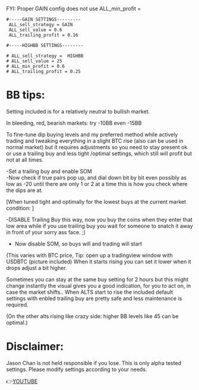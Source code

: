 FYI: Proper GAIN config does not use ALL_min_profit =

```
#-----GAIN SETTINGS---------
 ALL_sell_strategy = GAIN
 ALL_sell_value = 0.6
 ALL_trailing_profit = 0.16
 
#-----HIGHBB SETTINGS--------

# ALL_sell_strategy =  HIGHBB
# ALL_sell_value = 25
# ALL_min_profit = 0.6
# ALL_trailing_profit = 0.25
```

# BB tips:

Setting included is for a relatively neutral to bullish market.

In bleeding, red, bearish markets:  try -10BB even -15BB 

To fine-tune dip buying levels and my preferred method while actively trading and tweaking everything in a slight BTC rise (also can be used in normal market) but it requires adjustments so you need to stay present ok or use a trailing buy and less tight /optimal settings, which still will profit but not at all times. 

-Set a trailing buy and enable SOM  
-Now check if true pairs pop up, and dial down bit by bit even possibly as low as -20 until there are only 1 or 2 at a time this is how you check where the dips are at.

[When tuned tight and optimally for the lowest buys at the current market condition: ]

-DISABLE Trailing Buy this way, now you buy the coins when they enter that low area while if you use  trailing buy you wait for someone to snatch it away in front of your sorry ass face. ;)
- Now disable SOM, so buys will and trading will start

(This varies with BTC price, Tip: open up a tradingview window with USDBTC (picture included)
When it starts rising you can set it lower when it drops adjust a bit higher.

Sometimes you can stay at the same buy setting for 2 hours but this might change instantly the visual gives you a good indication, for you to act on, in case the market shifts..
When ALTS start to rise the included default settings with enbled trailing buy are pretty safe and less maintenance is required. 

(On the other alts rising like crazy side: higher BB levels like 45 can be optimal.)

# Disclaimer:

Jason Chan is not held responsible if you lose. This is only alpha tested settings. Please modify settings according to your needs.

:point_right:[YOUTUBE](https://www.youtube.com/channel/UC_klrGae5QNIndP4oxLpnoA)